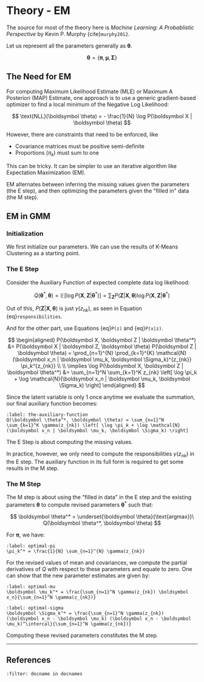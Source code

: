 # Theory - EM

The source for most of the theory here is *Machine Learning: A Probablistic Perspective* by Kevin P. Murphy {cite}`murphy2012`.

Let us represent all the parameters generally as $\boldsymbol \theta$.

$$
\boldsymbol \theta = \{\boldsymbol \pi, \boldsymbol \mu, \boldsymbol \Sigma\}
$$

## The Need for EM

For computing Maximum Likelihood Estimate (MLE) or Maximum A Posteriori (MAP) Estimate, one approach is to use a generic gradient-based optimizer to find a local minimum of the Negative Log Likelihood:

$$
\text{NLL}(\boldsymbol \theta) = - \frac{1}{N} \log P(\boldsymbol X | \boldsymbol \theta)
$$

However, there are constraints that need to be enforced, like
- Covariance matrices must be positive semi-definite
- Proportions ($\pi_k$) must sum to one

This can be tricky. It can be simpler to use an iterative algorithm like Expectation Maximization (EM).

EM alternates between inferring the missing values given the parameters (the E step), and then optimizing the parameters given the "filled in" data (the M step).


## EM in GMM

### Initialization

We first initialize our parameters. We can use the results of K-Means Clustering as a starting point.

### The E Step

Consider the Auxiliary Function of expected complete data log likelihood:

$$
Q(\boldsymbol \theta^*, \boldsymbol \theta) = \mathbb{E}[\log P(\boldsymbol X, \boldsymbol Z | \boldsymbol \theta^*)] = \sum_{\boldsymbol Z} P(\boldsymbol Z | \boldsymbol X, \boldsymbol \theta) \log P(\boldsymbol X, \boldsymbol Z | \boldsymbol \theta^*)
$$

Out of this, $P(\boldsymbol Z | \boldsymbol X, \boldsymbol \theta)$ is just $\gamma(z_{nk})$, as seen in Equation {eq}`responsibilities`.

And for the other part, use Equations {eq}`P(z)` and {eq}`P(x|z)`.

$$
\begin{aligned}
P(\boldsymbol X, \boldsymbol Z | \boldsymbol \theta^*) &= P(\boldsymbol X | \boldsymbol Z, \boldsymbol \theta) P(\boldsymbol Z | \boldsymbol \theta) = \prod_{n=1}^{N} \prod_{k=1}^{K} \mathcal{N} (\boldsymbol x_n | \boldsymbol \mu_k, \boldsymbol \Sigma_k)^{z_{nk}} \pi_k^{z_{nk}} \\ \\
\implies \log P(\boldsymbol X, \boldsymbol Z | \boldsymbol \theta^*) &= \sum_{n=1}^N \sum_{k=1}^K z_{nk} \left[ \log \pi_k + \log \mathcal{N}(\boldsymbol x_n | \boldsymbol \mu_k, \boldsymbol \Sigma_k) \right]
\end{aligned}
$$

Since the latent variable is only 1 once anytime we evaluate the summation, our final auxiliary function becomes:

```{math}
:label: the-auxiliary-function
Q(\boldsymbol \theta^*, \boldsymbol \theta) = \sum_{n=1}^N \sum_{k=1}^K \gamma(z_{nk}) \left[ \log \pi_k + \log \mathcal{N}(\boldsymbol x_n | \boldsymbol \mu_k, \boldsymbol \Sigma_k) \right]
```

The E Step is about computing the missing values.

In practice, however, we only need to compute the responsibilities $\gamma(z_{nk})$ in the E step. The auxiliary function in its full form is required to get some results in the M step.

### The M Step

The M step is about using the "filled in data" in the E step and the existing parameters $\boldsymbol \theta$ to compute revised parameters $\boldsymbol \theta^*$ such that:

$$
\boldsymbol \theta^* = \underset{\boldsymbol \theta}{\text{argmax}}\ Q(\boldsymbol \theta^*, \boldsymbol \theta)
$$

For $\boldsymbol \pi$, we have:

```{math}
:label: optimal-pi
\pi_k^* = \frac{1}{N} \sum_{n=1}^{N} \gamma(z_{nk})
```

For the revised values of mean and covariances, we compute the partial derivatives of $Q$ with respect to these parameters and equate to zero. One can show that the new parameter estimates are given by:

```{math}
:label: optimal-mu
\boldsymbol \mu_k^* = \frac{\sum_{n=1}^N \gamma(z_{nk}) \boldsymbol x_n}{\sum_{n=1}^N \gamma(z_{nk})}
```

```{math}
:label: optimal-sigma
\boldsymbol \Sigma_k^* = \frac{\sum_{n=1}^N \gamma(z_{nk}) (\boldsymbol x_n - \boldsymbol \mu_k) (\boldsymbol x_n - \boldsymbol \mu_k)^\intercal}{\sum_{n=1}^N \gamma(z_{nk})}
```

Computing these revised parameters constitutes the M step.

---

## References

```{bibliography}
:filter: docname in docnames
```